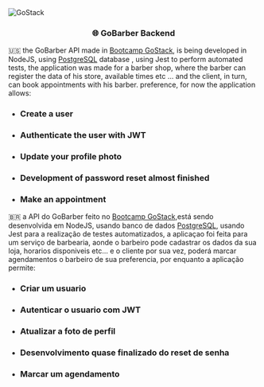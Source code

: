 <img alt="GoStack" src="https://storage.googleapis.com/golden-wind/bootcamp-gostack/header-desafios.png" />

<h3 align="center">
   🌐 GoBarber Backend
</h3>

🇺🇸 the GoBarber API made in [Bootcamp GoStack](https://rocketseat.com.br/gostack),  is being developed in NodeJS, using [PostgreSQL](https://www.postgresql.org/) database , using Jest to perform automated tests, the application was made for a barber shop, where the barber can register the data of his store, available times etc ... and the client, in turn, can book appointments with his barber. preference, for now the application allows:


<ul>
  <li> <h3> Create a user </h3> </li>
  <li> <h3> Authenticate the user with JWT </h3> </li>
  <li> <h3> Update your profile photo </h3> </li>
  <li> <h3> Development of password reset almost finished </h3> </li>
  <li> <h3> Make an appointment </h3> </li>
</ul>


🇧🇷 a API do GoBarber feito no [Bootcamp GoStack](https://rocketseat.com.br/gostack),está sendo desenvolvida em NodeJS, usando banco de dados [PostgreSQL](https://www.postgresql.org/), usando Jest para a realização de testes automatizados, a aplicaçao foi feita para um serviço de barbearia, aonde o barbeiro pode cadastrar os dados da sua loja, horarios disponiveis etc... e o cliente por sua vez, poderá marcar agendamentos o barbeiro de sua preferencia, por enquanto a aplicação permite:

<ul>
  <li><h3>Criar um usuario</h3></li>
  <li><h3>Autenticar o usuario com JWT</h3></li>
  <li><h3>Atualizar a foto de perfil</h3></li>
  <li><h3>Desenvolvimento quase finalizado do reset de senha</h3></li>
  <li><h3>Marcar um agendamento</h3></li>
</ul>

